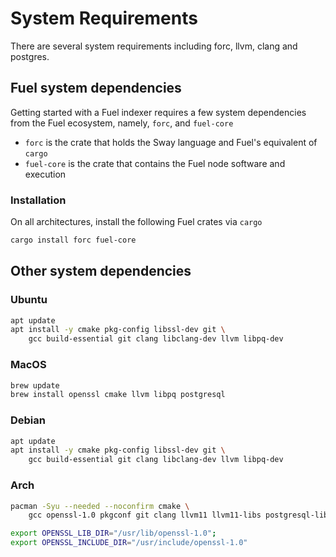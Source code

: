 # System Requirements

There are several system requirements including forc, llvm, clang and postgres.

## Fuel system dependencies

Getting started with a Fuel indexer requires a few system dependencies from the Fuel ecosystem, namely, `forc`, and `fuel-core`

- `forc` is the crate that holds the Sway language and Fuel's equivalent of `cargo`
- `fuel-core` is the crate that contains the Fuel node software and execution

### Installation

On all architectures, install the following Fuel crates via `cargo`

```bash
cargo install forc fuel-core
```

## Other system dependencies

### Ubuntu

```bash
apt update
apt install -y cmake pkg-config libssl-dev git \
    gcc build-essential git clang libclang-dev llvm libpq-dev
```

### MacOS

```bash
brew update
brew install openssl cmake llvm libpq postgresql
```

### Debian

```bash
apt update
apt install -y cmake pkg-config libssl-dev git \
    gcc build-essential git clang libclang-dev llvm libpq-dev
```

### Arch

```bash
pacman -Syu --needed --noconfirm cmake \
    gcc openssl-1.0 pkgconf git clang llvm11 llvm11-libs postgresql-libs

export OPENSSL_LIB_DIR="/usr/lib/openssl-1.0";
export OPENSSL_INCLUDE_DIR="/usr/include/openssl-1.0"
```
